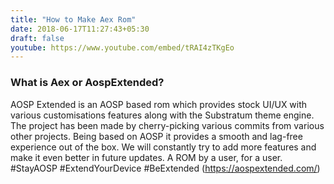```yaml
---
title: "How to Make Aex Rom"
date: 2018-06-17T11:27:43+05:30
draft: false
youtube: https://www.youtube.com/embed/tRAI4zTKgEo
---
```

### What is Aex or AospExtended?

AOSP Extended is an AOSP based rom which provides stock UI/UX with various customisations features along with the Substratum theme engine. The project has been made by cherry-picking various commits from various other projects. Being based on AOSP it provides a smooth and lag-free experience out of the box. We will constantly try to add more features and make it even better in future updates. A ROM by a user, for a user. #StayAOSP #ExtendYourDevice #BeExtended (https://aospextended.com/)
